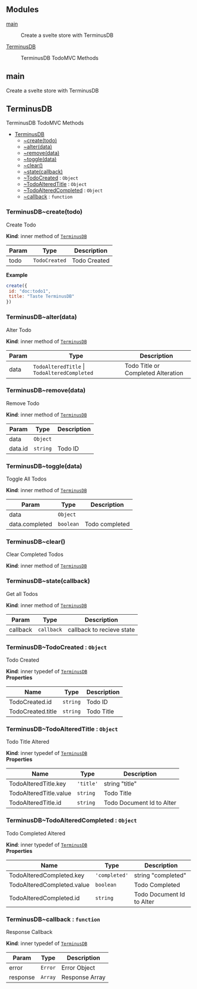 ## Modules

<dl>
<dt><a href="#module_main">main</a></dt>
<dd><p>Create a svelte store with TerminusDB</p>
</dd>
<dt><a href="#module_TerminusDB">TerminusDB</a></dt>
<dd><p>TerminusDB TodoMVC Methods</p>
</dd>
</dl>

<a name="module_main"></a>

## main
Create a svelte store with TerminusDB

<a name="module_TerminusDB"></a>

## TerminusDB
TerminusDB TodoMVC Methods


* [TerminusDB](#module_TerminusDB)
    * [~create(todo)](#module_TerminusDB..create)
    * [~alter(data)](#module_TerminusDB..alter)
    * [~remove(data)](#module_TerminusDB..remove)
    * [~toggle(data)](#module_TerminusDB..toggle)
    * [~clear()](#module_TerminusDB..clear)
    * [~state(callback)](#module_TerminusDB..state)
    * [~TodoCreated](#module_TerminusDB..TodoCreated) : <code>Object</code>
    * [~TodoAlteredTitle](#module_TerminusDB..TodoAlteredTitle) : <code>Object</code>
    * [~TodoAlteredCompleted](#module_TerminusDB..TodoAlteredCompleted) : <code>Object</code>
    * [~callback](#module_TerminusDB..callback) : <code>function</code>

<a name="module_TerminusDB..create"></a>

### TerminusDB~create(todo)
Create Todo

**Kind**: inner method of [<code>TerminusDB</code>](#module_TerminusDB)  

| Param | Type | Description |
| --- | --- | --- |
| todo | <code>TodoCreated</code> | Todo Created |

**Example**  
```js
create({
 id: "doc:todo1",
 title: "Taste TerminusDB"
})
```
<a name="module_TerminusDB..alter"></a>

### TerminusDB~alter(data)
Alter Todo

**Kind**: inner method of [<code>TerminusDB</code>](#module_TerminusDB)  

| Param | Type | Description |
| --- | --- | --- |
| data | <code>TodoAlteredTitle</code> \| <code>TodoAlteredCompleted</code> | Todo Title or Completed Alteration |

<a name="module_TerminusDB..remove"></a>

### TerminusDB~remove(data)
Remove Todo

**Kind**: inner method of [<code>TerminusDB</code>](#module_TerminusDB)  

| Param | Type | Description |
| --- | --- | --- |
| data | <code>Object</code> |  |
| data.id | <code>string</code> | Todo ID |

<a name="module_TerminusDB..toggle"></a>

### TerminusDB~toggle(data)
Toggle All Todos

**Kind**: inner method of [<code>TerminusDB</code>](#module_TerminusDB)  

| Param | Type | Description |
| --- | --- | --- |
| data | <code>Object</code> |  |
| data.completed | <code>boolean</code> | Todo completed |

<a name="module_TerminusDB..clear"></a>

### TerminusDB~clear()
Clear Completed Todos

**Kind**: inner method of [<code>TerminusDB</code>](#module_TerminusDB)  
<a name="module_TerminusDB..state"></a>

### TerminusDB~state(callback)
Get all Todos

**Kind**: inner method of [<code>TerminusDB</code>](#module_TerminusDB)  

| Param | Type | Description |
| --- | --- | --- |
| callback | <code>callback</code> | callback to recieve state |

<a name="module_TerminusDB..TodoCreated"></a>

### TerminusDB~TodoCreated : <code>Object</code>
Todo Created

**Kind**: inner typedef of [<code>TerminusDB</code>](#module_TerminusDB)  
**Properties**

| Name | Type | Description |
| --- | --- | --- |
| TodoCreated.id | <code>string</code> | Todo ID |
| TodoCreated.title | <code>string</code> | Todo Title |

<a name="module_TerminusDB..TodoAlteredTitle"></a>

### TerminusDB~TodoAlteredTitle : <code>Object</code>
Todo Title Altered

**Kind**: inner typedef of [<code>TerminusDB</code>](#module_TerminusDB)  
**Properties**

| Name | Type | Description |
| --- | --- | --- |
| TodoAlteredTitle.key | <code>&#x27;title&#x27;</code> | string "title" |
| TodoAlteredTitle.value | <code>string</code> | Todo Title |
| TodoAlteredTitle.id | <code>string</code> | Todo Document Id to Alter |

<a name="module_TerminusDB..TodoAlteredCompleted"></a>

### TerminusDB~TodoAlteredCompleted : <code>Object</code>
Todo Completed Altered

**Kind**: inner typedef of [<code>TerminusDB</code>](#module_TerminusDB)  
**Properties**

| Name | Type | Description |
| --- | --- | --- |
| TodoAlteredCompleted.key | <code>&#x27;completed&#x27;</code> | string "completed" |
| TodoAlteredCompleted.value | <code>boolean</code> | Todo Completed |
| TodoAlteredCompleted.id | <code>string</code> | Todo Document Id to Alter |

<a name="module_TerminusDB..callback"></a>

### TerminusDB~callback : <code>function</code>
Response Callback

**Kind**: inner typedef of [<code>TerminusDB</code>](#module_TerminusDB)  

| Param | Type | Description |
| --- | --- | --- |
| error | <code>Error</code> | Error Object |
| response | <code>Array</code> | Response Array |

